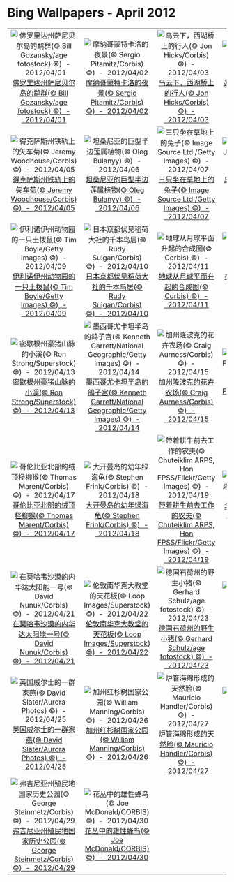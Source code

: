 # Bing Wallpapers - April 2012

| | | | |
|:-------------------------:|:-------------------------:|:-------------------------:|:-------------------------:|
| ![佛罗里达州萨尼贝尔岛的鹬群(© Bill Gozansky/age fotostock) ©)  -  2012/04/01](https://bing.ee123.net/img/cn/fhd/2012/04/01.jpg)[佛罗里达州萨尼贝尔岛的鹬群(© Bill Gozansky/age fotostock) ©)  -  2012/04/01](https://bing.ee123.net/img/cn/fhd/2012/04/01.jpg) | ![摩纳哥蒙特卡洛的夜景(© Sergio Pitamitz/Corbis) ©)  -  2012/04/02](https://bing.ee123.net/img/cn/fhd/2012/04/02.jpg)[摩纳哥蒙特卡洛的夜景(© Sergio Pitamitz/Corbis) ©)  -  2012/04/02](https://bing.ee123.net/img/cn/fhd/2012/04/02.jpg) | ![乌云下，西湖桥上的行人(© Jon Hicks/Corbis) ©)  -  2012/04/03](https://bing.ee123.net/img/cn/fhd/2012/04/03.jpg)[乌云下，西湖桥上的行人(© Jon Hicks/Corbis) ©)  -  2012/04/03](https://bing.ee123.net/img/cn/fhd/2012/04/03.jpg) | ![苏格兰爱丁堡福斯铁路桥(© Christopher Belsten/Getty) ©)  -  2012/04/04](https://bing.ee123.net/img/cn/fhd/2012/04/04.jpg)[苏格兰爱丁堡福斯铁路桥(© Christopher Belsten/Getty) ©)  -  2012/04/04](https://bing.ee123.net/img/cn/fhd/2012/04/04.jpg) |
| ![得克萨斯州铁轨上的矢车菊(© Jeremy Woodhouse/Corbis) ©)  -  2012/04/05](https://bing.ee123.net/img/cn/fhd/2012/04/05.jpg)[得克萨斯州铁轨上的矢车菊(© Jeremy Woodhouse/Corbis) ©)  -  2012/04/05](https://bing.ee123.net/img/cn/fhd/2012/04/05.jpg) | ![坦桑尼亚的巨型半边莲属植物(© Oleg Bulanyy) ©)  -  2012/04/06](https://bing.ee123.net/img/cn/fhd/2012/04/06.jpg)[坦桑尼亚的巨型半边莲属植物(© Oleg Bulanyy) ©)  -  2012/04/06](https://bing.ee123.net/img/cn/fhd/2012/04/06.jpg) | ![三只坐在草地上的兔子(© Image Source Ltd./Getty Images) ©)  -  2012/04/07](https://bing.ee123.net/img/cn/fhd/2012/04/07.jpg)[三只坐在草地上的兔子(© Image Source Ltd./Getty Images) ©)  -  2012/04/07](https://bing.ee123.net/img/cn/fhd/2012/04/07.jpg) | ![鸟瞰巴哈马海岸(© Jeremy Woodhouse/Getty Images) ©)  -  2012/04/08](https://bing.ee123.net/img/cn/fhd/2012/04/08.jpg)[鸟瞰巴哈马海岸(© Jeremy Woodhouse/Getty Images) ©)  -  2012/04/08](https://bing.ee123.net/img/cn/fhd/2012/04/08.jpg) |
| ![伊利诺伊州动物园的一只土拨鼠(© Tim Boyle/Getty Images) ©)  -  2012/04/09](https://bing.ee123.net/img/cn/fhd/2012/04/09.jpg)[伊利诺伊州动物园的一只土拨鼠(© Tim Boyle/Getty Images) ©)  -  2012/04/09](https://bing.ee123.net/img/cn/fhd/2012/04/09.jpg) | ![日本京都伏见稻荷大社的千本鸟居(© Rudy Sulgan/Corbis) ©)  -  2012/04/10](https://bing.ee123.net/img/cn/fhd/2012/04/10.jpg)[日本京都伏见稻荷大社的千本鸟居(© Rudy Sulgan/Corbis) ©)  -  2012/04/10](https://bing.ee123.net/img/cn/fhd/2012/04/10.jpg) | ![地球从月球平面升起的合成图(© Corbis) ©)  -  2012/04/11](https://bing.ee123.net/img/cn/fhd/2012/04/11.jpg)[地球从月球平面升起的合成图(© Corbis) ©)  -  2012/04/11](https://bing.ee123.net/img/cn/fhd/2012/04/11.jpg) | ![在尼泊尔加德满都待售的粉状颜料(© Dinodia/age fotostock) ©)  -  2012/04/12](https://bing.ee123.net/img/cn/fhd/2012/04/12.jpg)[在尼泊尔加德满都待售的粉状颜料(© Dinodia/age fotostock) ©)  -  2012/04/12](https://bing.ee123.net/img/cn/fhd/2012/04/12.jpg) |
| ![密歇根州豪猪山脉的小溪(© Ron Strong/Superstock) ©)  -  2012/04/13](https://bing.ee123.net/img/cn/fhd/2012/04/13.jpg)[密歇根州豪猪山脉的小溪(© Ron Strong/Superstock) ©)  -  2012/04/13](https://bing.ee123.net/img/cn/fhd/2012/04/13.jpg) | ![墨西哥尤卡坦半岛的鸽子宫(© Kenneth Garrett/National Geographic/Getty Images) ©)  -  2012/04/14](https://bing.ee123.net/img/cn/fhd/2012/04/14.jpg)[墨西哥尤卡坦半岛的鸽子宫(© Kenneth Garrett/National Geographic/Getty Images) ©)  -  2012/04/14](https://bing.ee123.net/img/cn/fhd/2012/04/14.jpg) | ![加州隆波克的花卉农场(© Craig Aurness/Corbis) ©)  -  2012/04/15](https://bing.ee123.net/img/cn/fhd/2012/04/15.jpg)[加州隆波克的花卉农场(© Craig Aurness/Corbis) ©)  -  2012/04/15](https://bing.ee123.net/img/cn/fhd/2012/04/15.jpg) | ![仙人掌(© Flowerphotos/Superstock) ©)  -  2012/04/16](https://bing.ee123.net/img/cn/fhd/2012/04/16.jpg)[仙人掌(© Flowerphotos/Superstock) ©)  -  2012/04/16](https://bing.ee123.net/img/cn/fhd/2012/04/16.jpg) |
| ![哥伦比亚北部的绒顶柽柳猴(© Thomas Marent/Corbis) ©)  -  2012/04/17](https://bing.ee123.net/img/cn/fhd/2012/04/17.jpg)[哥伦比亚北部的绒顶柽柳猴(© Thomas Marent/Corbis) ©)  -  2012/04/17](https://bing.ee123.net/img/cn/fhd/2012/04/17.jpg) | ![大开曼岛的幼年绿海龟(© Stephen Frink/Corbis) ©)  -  2012/04/18](https://bing.ee123.net/img/cn/fhd/2012/04/18.jpg)[大开曼岛的幼年绿海龟(© Stephen Frink/Corbis) ©)  -  2012/04/18](https://bing.ee123.net/img/cn/fhd/2012/04/18.jpg) | ![带着耕牛前去工作的农夫(© Chuteiklim ARPS, Hon FPSS/Flickr/Getty Images) ©)  -  2012/04/19](https://bing.ee123.net/img/cn/fhd/2012/04/19.jpg)[带着耕牛前去工作的农夫(© Chuteiklim ARPS, Hon FPSS/Flickr/Getty Images) ©)  -  2012/04/19](https://bing.ee123.net/img/cn/fhd/2012/04/19.jpg) | ![华盛顿州西雅图的太空针塔(© Lonnye Bower) ©)  -  2012/04/20](https://bing.ee123.net/img/cn/fhd/2012/04/20.jpg)[华盛顿州西雅图的太空针塔(© Lonnye Bower) ©)  -  2012/04/20](https://bing.ee123.net/img/cn/fhd/2012/04/20.jpg) |
| ![在莫哈韦沙漠的内华达太阳能一号(© David Nunuk/Corbis) ©)  -  2012/04/21](https://bing.ee123.net/img/cn/fhd/2012/04/21.jpg)[在莫哈韦沙漠的内华达太阳能一号(© David Nunuk/Corbis) ©)  -  2012/04/21](https://bing.ee123.net/img/cn/fhd/2012/04/21.jpg) | ![伦敦南华克大教堂的天花板(© Loop Images/Superstock) ©)  -  2012/04/22](https://bing.ee123.net/img/cn/fhd/2012/04/22.jpg)[伦敦南华克大教堂的天花板(© Loop Images/Superstock) ©)  -  2012/04/22](https://bing.ee123.net/img/cn/fhd/2012/04/22.jpg) | ![德国石荷州的野生小猪(© Gerhard Schulz/age fotostock) ©)  -  2012/04/23](https://bing.ee123.net/img/cn/fhd/2012/04/23.jpg)[德国石荷州的野生小猪(© Gerhard Schulz/age fotostock) ©)  -  2012/04/23](https://bing.ee123.net/img/cn/fhd/2012/04/23.jpg) | ![夕阳照耀下的罂粟花海(© Anthony Spencer/Getty Images) ©)  -  2012/04/24](https://bing.ee123.net/img/cn/fhd/2012/04/24.jpg)[夕阳照耀下的罂粟花海(© Anthony Spencer/Getty Images) ©)  -  2012/04/24](https://bing.ee123.net/img/cn/fhd/2012/04/24.jpg) |
| ![英国威尔士的一群家燕(© David Slater/Aurora Photos) ©)  -  2012/04/25](https://bing.ee123.net/img/cn/fhd/2012/04/25.jpg)[英国威尔士的一群家燕(© David Slater/Aurora Photos) ©)  -  2012/04/25](https://bing.ee123.net/img/cn/fhd/2012/04/25.jpg) | ![加州红杉树国家公园(© William Manning/Corbis) ©)  -  2012/04/26](https://bing.ee123.net/img/cn/fhd/2012/04/26.jpg)[加州红杉树国家公园(© William Manning/Corbis) ©)  -  2012/04/26](https://bing.ee123.net/img/cn/fhd/2012/04/26.jpg) | ![炉管海绵形成的天然脸(© Mauricio Handler/Corbis) ©)  -  2012/04/27](https://bing.ee123.net/img/cn/fhd/2012/04/27.jpg)[炉管海绵形成的天然脸(© Mauricio Handler/Corbis) ©)  -  2012/04/27](https://bing.ee123.net/img/cn/fhd/2012/04/27.jpg) | ![“和平”月季上的雨滴(© Mark Windom/Getty Images) ©)  -  2012/04/28](https://bing.ee123.net/img/cn/fhd/2012/04/28.jpg)[“和平”月季上的雨滴(© Mark Windom/Getty Images) ©)  -  2012/04/28](https://bing.ee123.net/img/cn/fhd/2012/04/28.jpg) |
| ![弗吉尼亚州殖民地国家历史公园(© George Steinmetz/Corbis) ©)  -  2012/04/29](https://bing.ee123.net/img/cn/fhd/2012/04/29.jpg)[弗吉尼亚州殖民地国家历史公园(© George Steinmetz/Corbis) ©)  -  2012/04/29](https://bing.ee123.net/img/cn/fhd/2012/04/29.jpg) | ![花丛中的雄性蜂鸟(© Joe McDonald/CORBIS) ©)  -  2012/04/30](https://bing.ee123.net/img/cn/fhd/2012/04/30.jpg)[花丛中的雄性蜂鸟(© Joe McDonald/CORBIS) ©)  -  2012/04/30](https://bing.ee123.net/img/cn/fhd/2012/04/30.jpg) |  |  |
